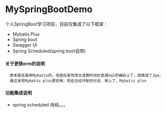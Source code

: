 # MySpringBootDemo
个人SpringBoot学习项目，目前仅集成了以下框架：
- Mybatis Plus
- Spring boot
- Swagger UI
- Spring Scheduled(spring boot自带)

#### 关于更换orm的说明
```
  原本是还是用Mybatis的，但是后来觉得太浪费时间在普通Sql的编码上了，就换成了Jpa，
  最近发现Mybatis plus更好用，现在已经开新的分支，用上了，Mybatis plus
```

#### 功能集成说明
- spring scheduled
待续。。。

